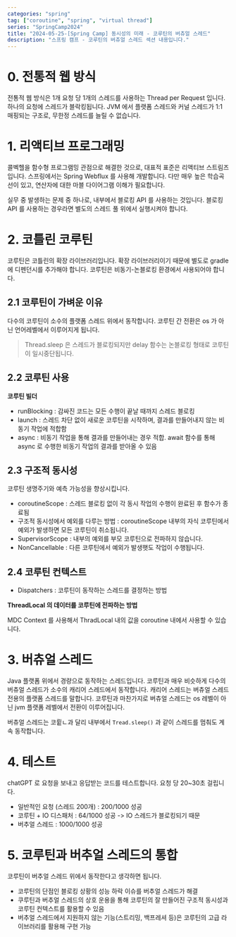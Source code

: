 ```yaml
---
categories: "spring"
tag: ["coroutine", "spring", "virtual thread"]
series: "SpringCamp2024"
title: "2024-05-25-[Spring Camp] 동시성의 미래 - 코루틴의 버츄얼 스레드"
description: "스프링 캠프 - 코루틴의 버츄얼 스레드 섹션 내용입니다."
---
```


# 0. 전통적 웹 방식

  전통적 웹 방식은 1개 요청 당 1개의 스레드를 사용하는 Thread per Request 입니다. 하나의 요청에 스레드가 블락킹됩니다. JVM 에서 플랫폼 스레드와 커널 스레드가 1:1 매핑되는 구조로, 무한정 스레드를 늘릴 수 없습니다.

# 1. 리액티브 프로그래밍

  콜벡헬을 함수형 프로그램밍 관점으로 해결한 것으로, 대표적 표준은 리액티브 스트림즈입니다. 스프링에서는 Spring Webflux 를 사용해 개발합니다. 다만 매우 높은 학습곡선이 있고, 연산자에 대한 마블 다이어그램 이해가 필요합니다.

  실무 중 발생하는 문제 중 하나로, 내부에서 블로킹 API 를 사용하는 것입니다. 블로킹 API 를 사용하는 경우라면 별도의 스레드 풀 위에서 실행시켜야 합니다.

# 2. 코틀린 코루틴

  코루틴은 코틀린의 확장 라이브러리입니다. 확장 라이브러리이기 때문에 별도로 gradle 에 디펜던시를 추가해야 합니다. 코루틴은 비동기-논블로킹 환경에서 사용되어야 합니다.

## 2.1 코루틴이 가벼운 이유

  다수의 코루틴이 소수의 플랫폼 스레드 위에서 동작합니다. 코루틴 간 전환은 os 가 아닌 언어레벨에서 이루어지게 됩니다.

> Thread.sleep 은 스레드가 블로킹되지만 delay 함수는 논블로킹 형태로 코루틴이 일시중단됩니다.

## 2.2 코루틴 사용

**코루틴 빌더**

- runBlocking : 감싸진 코드는 모든 수행이 끝날 때까지 스레드 블로킹
- launch : 스레드 차단 없이 새로운 코루틴을 시작하며, 결과를 만들어내지 않는 비동기 작업에 적합함
- async : 비동기 작업을 통해 결과를 만들어내는 경우 적합. await 함수를 통해 async 로 수행한 비동기 작업의 결과를 받아올 수 있음

## 2.3 구조적 동시성

  코루틴 생명주기와 예측 가능성을 향상시킵니다. 

- coroutineScope : 스레드 블로킹 없이 각 동시 작업의 수행이 완료된 후 함수가 종료됨
- 구조적 동시성에서 예외를 다루는 방법 : coroutineScope 내부의 자식 코루틴에서 예외가 발생하면 모든 코루틴이 취소됩니다.
- SupervisorScope : 내부의 예외를 부모 코루틴으로 전파하지 않습니다.
- NonCancellable : 다른 코루틴에서 예외가 발생햇도 작업이 수행됩니다.

## 2.4 코루틴 컨텍스트

- Dispatchers : 코루틴이 동작하는 스레드를 결정하는 방법

**ThreadLocal 의 데이터를 코루틴에 전파하는 방법**

  MDC Context 를 사용해서 ThradLocal 내의 값을 coroutine 내에서 사용할 수 있습니다.

# 3. 버츄얼 스레드

  Java 플랫폼 위에서 경량으로 동작하는 스레드입니다. 코루틴과 매우 비슷하게 다수의 버츄얼 스레드가 소수의 캐리어 스레드에서 동작합니다. 캐리어 스레드는 버츄얼 스레드 전용의 플랫폼 스레드를 말합니다. 코루틴과 마찬가지로 버츄얼 스레드는 os 레벨이 아닌 jvm 플랫폼 레벨에서 전환이 이루어집니다.

  버츄얼 스레드는 코륕ㄴ과 달리 내부에서 `Tread.sleep()` 과 같이 스레드를 멈춰도 계속 동작합니다.

# 4. 테스트

  chatGPT 로 요청을 보내고 응답받는 코드를 테스트합니다. 요청 당 20~30초 걸립니다.

- 일반적인 요청 (스레드 200개) : 200/1000 성공
- 코루틴 + IO 디스패처 : 64/1000 성공 -> IO 스레드가 블로킹되기 때문
- 버추얼 스레드 : 1000/1000 성공

# 5. 코루틴과 버추얼 스레드의 통합

  코루틴이 버추얼 스레드 위에서 동작한다고 생각하면 됩니다.

- 코루틴의 단점인 블로킹 상황의 성능 하락 이슈를 버추얼 스레드가 해결
- 쿠루틴과 버추얼 스레드의 상호 운용을 통해 코루틴의 잘 만들어진 구조적 동시성과 코루틴 컨텍스트를 활용할 수 있음
- 버추얼 스레드에서 지원하지 않는 기능(스트리밍, 백프레셔 등)은 코루틴의 고급 라이브러리를 활용해 구현 가능

